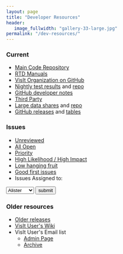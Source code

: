 ```yaml
---
layout: page
title: "Developer Resources"
header:
   image_fullwidth: "gallery-33-large.jpg"
permalink: "/dev-resources/"
---
```


### Current

* [Main Code Repository](https://github.com/visit-dav/visit)
* [RTD Manuals](https://visit-sphinx-github-user-manual.readthedocs.io/en/develop/)
* [VisIt Organization on GitHub](https://github.com/visit-dav)
* [Nightly test results](https://visit-dav.github.io/dashboard/) and [repo](https://github.com/visit-dav/dashboard)
* [GitHub developer notes](https://visit-sphinx-github-user-manual.readthedocs.io/en/develop/dev_manual/GitHub.html)
* [Third Party](https://github.com/visit-dav/visit-deps)
* [Large data shares](https://visit-dav.github.io/largedata/) and [repo](https://github.com/visit-dav/largedata)
* [GitHub releases](https://github.com/visit-dav/visit/releases) and [tables](/releases-as-tables/)

### Issues

* [Unreviewed](https://github.com/visit-dav/visit/issues?utf8=✓&q=is%3Aissue+is%3Aopen+-label%3Areviewed)
* [All Open](https://github.com/visit-dav/visit/issues)
* [Priority](https://github.com/visit-dav/visit/issues?q=is%3Aissue+is%3Aopen+label%3Apriority+sort%3Acreated-desc)
* [High Likelihood / High Impact](https://github.com/visit-dav/visit/issues?q=is%3Aopen+label%3A%22likelihood+high%22+label%3A%22impact+high%22)
* [Low hanging fruit](https://github.com/visit-dav/visit/issues?q=is%3Aissue+is%3Aopen+label%3A%22low-hanging+fruit%22+)
* [Good first issues](https://github.com/visit-dav/visit/issues?q=is%3Aissue+is%3Aopen+label%3A%22good+first+issue%22)
* Issues Assigned to:
<form id="myForm" action="https://github.com/visit-dav/visit/issues" method="GET">
<select name="assignee">
<option value="aowen87" ID="aowen87">Alister</option>
<option value="cyrush" ID="cyrush">Cyrus</option>
<option value="rusu24edward" ID="rusu24edward">Eddie</option>
<option value="brugger1" ID="brugger1">Eric</option>
<option value="biagas" ID="biagas">Kathleen</option>
<option value="markcmiller86" ID="markcmiller86">Mark</option>
<option value="mclarsen" ID="mclarsen">Matt</option>
</select>
    <input type="submit" value="submit" />
</form>

### Older resources

* [Older releases](https://wci.llnl.gov/simulation/computer-codes/visit/executables)
* [VisIt User's Wiki](https://visitusers.org)
* VisIt User's Email list
  * [Admin Page](https://elist.ornl.gov/mailman/admindb/visit-users)
  * [Archive](https://elist.ornl.gov/mailman/private/visit-users/)

